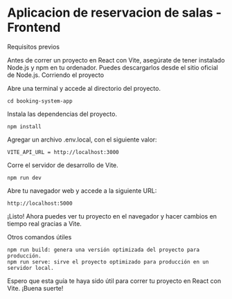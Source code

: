 # Aplicacion de reservacion de salas - Frontend

Requisitos previos

Antes de correr un proyecto en React con Vite, asegúrate de tener instalado Node.js y npm en tu ordenador. Puedes
descargarlos desde el sitio oficial de Node.js.
Corriendo el proyecto

Abre una terminal y accede al directorio del proyecto.

    cd booking-system-app

Instala las dependencias del proyecto.

    npm install

Agregar un archivo .env.local, con el siguiente valor:

    VITE_API_URL = http://localhost:3000

Corre el servidor de desarrollo de Vite.

    npm run dev

Abre tu navegador web y accede a la siguiente URL:

    http://localhost:5000

¡Listo! Ahora puedes ver tu proyecto en el navegador y hacer cambios en tiempo real gracias a Vite.

Otros comandos útiles

    npm run build: genera una versión optimizada del proyecto para producción.
    npm run serve: sirve el proyecto optimizado para producción en un servidor local.

Espero que esta guía te haya sido útil para correr tu proyecto en React con Vite. ¡Buena suerte!
